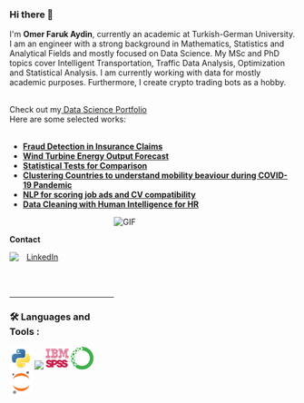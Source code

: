 ### Hi there 👋

I'm **Omer Faruk Aydin**, currently an academic at Turkish-German University. I am an engineer with a strong background in Mathematics, Statistics and Analytical Fields and mostly focused on Data Science. My MSc and PhD topics cover Intelligent Transportation, Traffic Data Analysis, Optimization and Statistical Analysis. I am currently working with data for mostly academic purposes. Furthermore, I create crypto trading bots as a hobby. 

<br>
Check out my<a href="https://github.com/DrFarukAydin/data-science-portfolio"> Data Science Portfolio</a><br>
Here are some selected works:
<br><br>

- <a href="https://github.com/DrFarukAydin/data-science-portfolio/blob/main/end-to-end-projects/insurance_fraud.ipynb">**Fraud Detection in Insurance Claims** <a> 
- <a href="https://github.com/DrFarukAydin/data-science-portfolio/blob/main/machine-learning/regression-wind-turbine.ipynb">**Wind Turbine Energy Output Forecast** <a> 
- <a href="https://github.com/DrFarukAydin/data-science-portfolio/blob/main/statistical-analysis/mobility-statistical-tests.ipynb">**Statistical Tests for Comparison** <a> 
- <a href="https://github.com/DrFarukAydin/data-science-portfolio/blob/main/machine-learning/mobility-cluster.ipynb">**Clustering Countries to understand mobility beaviour during COVID-19 Pandemic** <a>
- <a href="https://github.com/DrFarukAydin/data-science-portfolio/blob/main/machine-learning/NLP.ipynb">**NLP for scoring job ads and CV compatibility** <a>
- <a href="https://github.com/DrFarukAydin/data-science-portfolio/blob/main/data-collection-merging-and-cleaning/data-cleaning-for-hr-classification.ipynb">**Data Cleaning with Human Intelligence for HR** <a>



<img align="right" alt="GIF" src="https://media.giphy.com/media/3oKIPEqDGUULpEU0aQ/giphy.gif?raw=true" width="320" height="320"/>
<br>

**Contact**
 
<a href="https://www.linkedin.com/in/faruk-aydin-0350a459/"><img align="left"  width="30px" src="https://cdn2.iconfinder.com/data/icons/social-media-icons-23/800/linkedin-512.png"/> LinkedIn</a> 

 <br>


<br>

---

### :hammer_and_wrench: Languages and Tools :

<code><img height="40" src="https://github.com/devicons/devicon/blob/master/icons/python/python-original.svg"></code>
<code><img height="40" src="https://promto.com/wp-content/uploads/2019/08/icon-tableau-1.png"></code>
<code><img height="40" src="https://github.com/devicons/devicon/blob/master/icons/spss/spss-plain.svg"></code>
<code><img height="40" src="https://github.com/devicons/devicon/blob/master/icons/anaconda/anaconda-original.svg"></code>
<code><img height="40" src="https://github.com/devicons/devicon/blob/master/icons/jupyter/jupyter-original.svg"></code>





<br>
<br>







<!--
**DrFarukAydin/DrFarukAydin** is a ✨ _special_ ✨ repository because its `README.md` (this file) appears on your GitHub profile.

Here are some ideas to get you started:

- 🔭 I’m currently working on ...
- 🌱 I’m currently learning ...
- 👯 I’m looking to collaborate on ...
- 🤔 I’m looking for help with ...
- 💬 Ask me about ...
- 📫 How to reach me: ...
- 😄 Pronouns: ...
- ⚡ Fun fact: ...
-->
